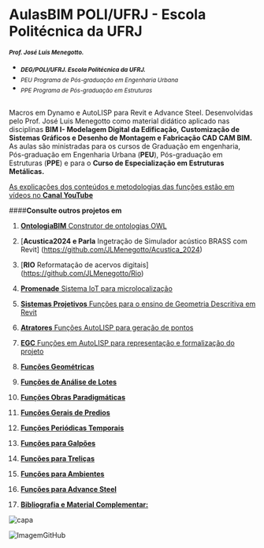 # AulasBIM POLI/UFRJ - Escola Politécnica da UFRJ 
<sub> **_Prof. José Luis Menegotto._**</sub> 
+ <sub> **_DEG/POLI/UFRJ. Escola Politécnica da UFRJ._**</sub>
+ <sub> _PEU Programa de Pós-graduação em Engenharia Urbana_</sub>
+ <sub> _PPE Programa de Pós-graduação em Estruturas_</sub>
## 

Macros em Dynamo e AutoLISP para Revit e Advance Steel. Desenvolvidas pelo Prof. José Luis Menegotto como material didático aplicado nas disciplinas **BIM I- Modelagem Digital da Edificação,** **Customização de Sistemas Gráficos e Desenho de Montagem e Fabricação CAD CAM BIM.**
As aulas são ministradas para os cursos de Graduação em engenharia, Pós-graduação em Engenharia Urbana (**PEU**), Pós-graduação em Estruturas (**PPE**) e para o **Curso de Especialização em Estruturas Metálicas.**

[As explicações dos conteúdos e metodologias das funções estão em vídeos no **Canal YouTube**](https://www.youtube.com/channel/UCCN58u2BP38F09aswlJrILA)

####**Consulte outros projetos em**
  
   1. [**OntologiaBIM** Construtor de ontologias OWL](https://github.com/JLMenegotto/OntologiaBIM)
   2. [**Acustica2024 e Parla** Ingetração de Simulador acústico BRASS com Revit] (https://github.com/JLMenegotto/Acustica_2024)
   3. [**RIO** Reformatação de acervos digitais] (https://github.com/JLMenegotto/Rio)
   4. [**Promenade** Sistema IoT para microlocalização](https://github.com/JLMenegotto/Promenade)
   5. [**Sistemas Projetivos** Funções para o ensino de Geometria Descritiva em Revit](https://github.com/JLMenegotto/SistemasProjetivos)
   6. [**Atratores** Funções AutoLISP para geração de pontos](https://github.com/JLMenegotto/Atratores)
   7. [**EGC** Funções em AutoLISP para representação e formalização do projeto](https://github.com/JLMenegotto/EGC)
   8. [**Funções Geométricas**](https://github.com/JLMenegotto/AulasBIM/tree/master/Dynamo/Geometricas)
   9. [**Funções de Análise de Lotes**](https://github.com/JLMenegotto/AulasBIM/tree/master/Dynamo/Lotes)
  10. [**Funções Obras Paradigmáticas**]( https://github.com/JLMenegotto/AulasBIM/tree/master/Dynamo/Obras)
  11. [**Funções Gerais de Predios**](https://github.com/JLMenegotto/AulasBIM/tree/master/Dynamo/Predio)
  12. [**Funções Periódicas Temporais**](https://github.com/JLMenegotto/AulasBIM/tree/master/Dynamo/Relógio)
  13. [**Funções para Galpões**](https://github.com/JLMenegotto/AulasBIM/tree/master/Dynamo/Galpão)
  14. [**Funções para Treliças**](https://github.com/JLMenegotto/AulasBIM/tree/master/Dynamo/Treliças)
  15. [**Funções para Ambientes**](https://github.com/JLMenegotto/AulasBIM/tree/master/Dynamo/Rooms)
  16. [**Funções para Advance Steel**](https://github.com/JLMenegotto/AulasBIM/tree/master/AdvanceSteel)
      
  17. [**Bibliografia e Material Complementar:**](https://jlmenegotto.wixsite.com/jlmenegotto-bim)

![capa](https://github.com/JLMenegotto/AulasBIM/assets/9437020/b6f1b49d-24e5-4588-b52f-d93869d3784b)

![ImagemGitHub](https://user-images.githubusercontent.com/9437020/177049848-57bfaae6-9411-4095-af6b-12efc9f28616.PNG)
